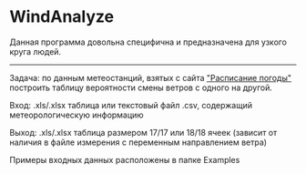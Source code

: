 # WindAnalyze
Данная программа довольна специфична и предназначена для узкого круга людей.
***
Задача: по данным метеостанций, взятых с cайта ["Расписание погоды"](rp5.ru) построить таблицу вероятности смены ветров с одного на другой.

Вход: .xls/.xlsx таблица или текстовый файл .csv, содержащий метеорологическую информацию

Выход: .xls/.xlsx таблица размером 17/17 или 18/18 ячеек (зависит от наличия в файле измерения с переменным направлением ветра)

Примеры входных данных расположены в папке Examples
